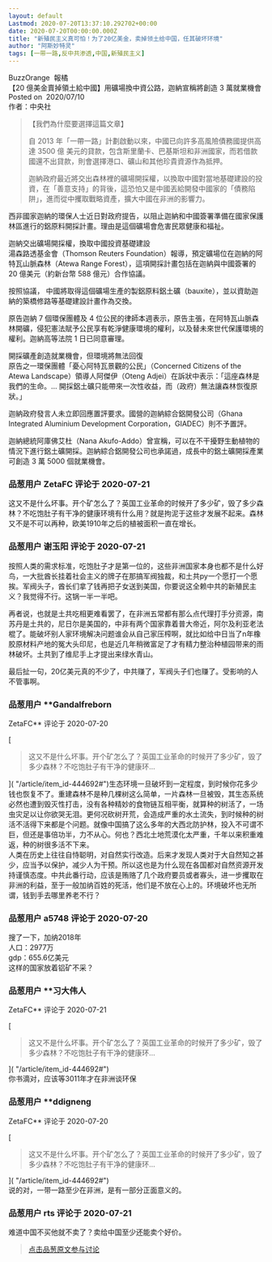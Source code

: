 ```yaml
---
layout: default
Lastmod: 2020-07-20T13:37:10.292702+00:00
date: 2020-07-20T00:00:00.000Z
title: "新殖民主义真可怕！为了20亿美金，卖掉领土给中国，任其破坏环境"
author: "阿斯妙特灵"
tags: [一带一路,反中共渗透,中国,新殖民主义]
---
```


BuzzOrange  報橘  
【20 億美金賣掉領土給中國】用礦場換中資公路，迦納宣稱將創造 3 萬就業機會  
Posted on  2020/07/10  
作者：中央社   
  
  

> 【我們為什麼要選擇這篇文章】  
>   
> 自 2013 年「一帶一路」計劃啟動以來，中國已向許多高風險債務國提供高達 3500 億 美元的貸款，包含斯里蘭卡、巴基斯坦和非洲國家，而若借款國還不出貸款，則會選擇港口、礦山和其他珍貴資源作為抵押。  
>   
> 迦納政府最近將交出森林裡的礦場開採權，以換取中國對當地基礎建設的投資，在「善意支持」的背後，這恐怕又是中國丟給開發中國家的「債務陷阱」，進而從中攫取戰略資產，擴大中國在非洲的影響力。

  
  
  
西非國家迦納的環保人士近日對政府提告，以阻止迦納和中國簽署準備在國家保護林區進行的鋁原料開採計畫。理由是這個礦場會危害民眾健康和福祉。  
  
迦納交出礦場開採權，換取中國投資基礎建設  
湯森路透基金會（Thomson Reuters Foundation）報導，預定礦場位在迦納的阿特瓦山脈森林（Atewa Range Forest），這項開採計畫包括在迦納與中國簽署的 20 億美元（約新台幣 588 億元）合作協議。  
  
按照協議， 中國將取得這個礦場生產的製鋁原料鋁土礦（bauxite），並以資助迦納的築橋修路等基礎建設計畫作為交換。  
  
原告迦納 7 個環保團體及 4 位公民的律師本週表示，原告主張，在阿特瓦山脈森林開礦，侵犯憲法賦予公民享有乾淨健康環境的權利，以及替未來世代保護環境的權利。迦納高等法院 1 日已同意審理。  
  
開採礦產創造就業機會，但環境將無法回復  
原告之一環保團體「憂心阿特瓦景觀的公民」（Concerned Citizens of the Atewa Landscape）領導人阿傑伊（Oteng Adjei）在訴狀中表示：「這座森林是我們的生命。… 開採鋁土礦只能帶來一次性收益，而（政府）無法讓森林恢復原狀。」  
  
迦納政府發言人未立即回應置評要求。國營的迦納綜合鋁開發公司（Ghana Integrated Aluminium Development Corporation，GIADEC）則不予置評。  
  
迦納總統阿庫佛艾杜（Nana Akufo-Addo）曾宣稱，可以在不干擾野生動植物的情況下進行鋁土礦開採。迦納綜合鋁開發公司也承諾過，成長中的鋁土礦開採產業可創造 3 萬 5000 個就業機會。

            
### 品葱用户 **ZetaFC** 评论于 2020-07-21
        
这又不是什么坏事。开个矿怎么了？英国工业革命的时候开了多少矿，毁了多少森林？不吃饱肚子有干净的健康环境有什么用？就是拘泥于这些才发展不起来。森林又不是不可以再种，欧美1910年之后的植被面积一直在增长。
        


            
### 品葱用户 **谢玉阳** 评论于 2020-07-21
        
按照人类的需求标准，吃饱肚子才是第一位的，这些非洲国家本身也都不是什么好鸟，一大批酋长挂着社会主义的牌子在那搞军阀独裁，和土共py一个愿打一个愿挨。军阀头子，酋长们拿了钱再把子女送到美国，你要说这全赖中共的新殖民主义？我觉得不行。这锅一半一半吧。  
  
再者说，也就是土共吃相更难看罢了，在非洲五常都有那么点代理打手分资源，南苏丹是土共的，尼日尔是美国的，中非有两个国家靠着普大帝近，阿尔及利亚老法棍了。能破坏别人家环境解决问题谁会从自己家压榨啊，就比如给中日当了n年橡胶原材料产地的冤大头印尼，也是近几年稍微富足了才有精力整治种植园带来的雨林破坏。土共到了维尼手上才提出来绿水青山。  
  
最后扯一句，20亿美元真的不少了，中共赚了，军阀头子们也赚了。受影响的人不管事啊。
        


            
### 品葱用户 **Gandalfreborn 
ZetaFC** 评论于 2020-07-20
        
[

> 这又不是什么坏事。开个矿怎么了？英国工业革命的时候开了多少矿，毁了多少森林？不吃饱肚子有干净的健康环...

]( "/article/item_id-444692#")生态环境一旦破坏到一定程度，到时候你花多少钱也恢复不了。重建森林不是种几棵树这么简单，一片森林一旦被毁，其生态系统必然也遭到毁灭性打击，没有各种精妙的食物链互相平衡，就算种的树活了，一场虫灾足以让你欲哭无泪。更何况砍树开荒，会造成严重的水土流失，到时候种的树活不活得下来都是个问题。就像中国搞了这么多年的大西北防护林，投入不可谓不巨，但还是事倍功半，力不从心。何也？西北土地荒漠化太严重，千年以来积重难返，种的树很多活不下来。  
人类在历史上往往自恃聪明，对自然实行改造。后来才发现人类对于大自然知之甚少，应当予以保护，减少人为干预。所以这也是为什么现在各国都对自然资源开发持谨慎态度。中共此番行动，应该是贿赂了几个政府要员或者寡头，进一步攫取在非洲的利益，至于一般加纳百姓的死活，他们是不放在心上的。环境破坏也无所谓，钱到手去哪里养老不行？
        


            
### 品葱用户 **a5748** 评论于 2020-07-20
        
搜了一下，加纳2018年  
人口：2977万   
gdp：655.6亿美元  
这样的国家放着铝矿不采？
        


            
### 品葱用户 **习大伟人 
ZetaFC** 评论于 2020-07-21
        
[

> 这又不是什么坏事。开个矿怎么了？英国工业革命的时候开了多少矿，毁了多少森林？不吃饱肚子有干净的健康环...

]( "/article/item_id-444692#")  
你书滴对，应该等3011年才在非洲谈环保
        


            
### 品葱用户 **ddigneng 
ZetaFC** 评论于 2020-07-20
        
[

> 这又不是什么坏事。开个矿怎么了？英国工业革命的时候开了多少矿，毁了多少森林？不吃饱肚子有干净的健康环...

]( "/article/item_id-444692#")  
说的对，一带一路至少在非洲，是有一部分正面意义的。
        


            
### 品葱用户 **rts** 评论于 2020-07-21
        
难道中国不买他就不卖了？卖给中国至少还能卖个好价。
        






> [点击品葱原文参与讨论](https://pincong.rocks/article/21837)

